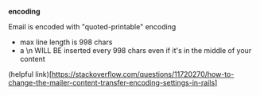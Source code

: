 **encoding**

Email is encoded with "quoted-printable" encoding
- max line length is 998 chars
- a \n WILL BE inserted every 998 chars even if it's in the middle of your content

(helpful link)[https://stackoverflow.com/questions/11720270/how-to-change-the-mailer-content-transfer-encoding-settings-in-rails]
